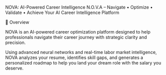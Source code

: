 NOVA: AI-Powered Career Intelligence
N.O.V.A – Navigate • Optimize • Validate • Achieve
Your AI Career Intelligence Platform

🚀 Overview

NOVA is an AI-powered career optimization platform designed to help professionals navigate their career journey with strategic clarity and precision.

Using advanced neural networks and real-time labor market intelligence, NOVA analyzes your resume, identifies skill gaps, and generates a personalized roadmap to help you land your dream role with the salary you deserve.
